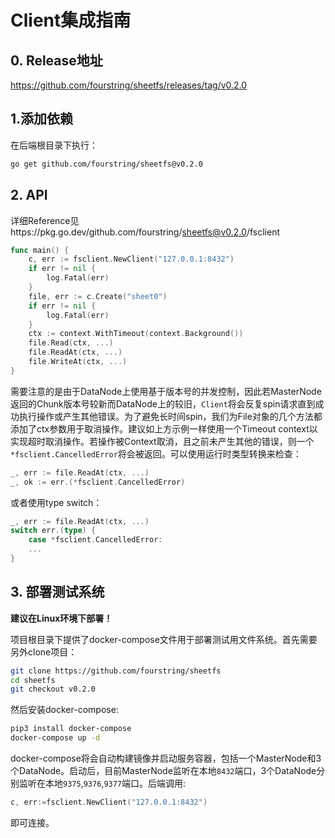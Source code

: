 # Client集成指南

## 0. Release地址

https://github.com/fourstring/sheetfs/releases/tag/v0.2.0

## 1.添加依赖

在后端根目录下执行：

```bash
go get github.com/fourstring/sheetfs@v0.2.0
```

## 2. API

详细Reference见https://pkg.go.dev/github.com/fourstring/sheetfs@v0.2.0/fsclient

```go
func main() {
    c, err := fsclient.NewClient("127.0.0.1:8432")
    if err != nil {
        log.Fatal(err)
    }
    file, err := c.Create("sheet0")
    if err != nil {
        log.Fatal(err)
    }
    ctx := context.WithTimeout(context.Background())
    file.Read(ctx, ...)
    file.ReadAt(ctx, ...)
    file.WriteAt(ctx, ...)
}
```

需要注意的是由于DataNode上使用基于版本号的并发控制，因此若MasterNode返回的Chunk版本号较新而DataNode上的较旧，`Client`将会反复spin请求直到成功执行操作或产生其他错误。为了避免长时间spin，我们为File对象的几个方法都添加了ctx参数用于取消操作。建议如上方示例一样使用一个Timeout context以实现超时取消操作。若操作被Context取消，且之前未产生其他的错误，则一个`*fsclient.CancelledError`将会被返回。可以使用运行时类型转换来检查：

```go
_, err := file.ReadAt(ctx, ...)
_, ok := err.(*fsclient.CancelledError)
```

或者使用type switch：

```go
_, err := file.ReadAt(ctx, ...)
switch err.(type) {
    case *fsclient.CancelledError:
    ...
}
```

## 3. 部署测试系统

**建议在Linux环境下部署！**

项目根目录下提供了docker-compose文件用于部署测试用文件系统。首先需要另外clone项目：

```bash
git clone https://github.com/fourstring/sheetfs
cd sheetfs
git checkout v0.2.0
```

然后安装docker-compose:

```bash
pip3 install docker-compose
docker-compose up -d
```

docker-compose将会自动构建镜像并启动服务容器，包括一个MasterNode和3个DataNode。启动后，目前MasterNode监听在本地`8432`端口，3个DataNode分别监听在本地`9375`,`9376`,`9377`端口。后端调用:

```go
c, err:=fsclient.NewClient("127.0.0.1:8432")
```

即可连接。

